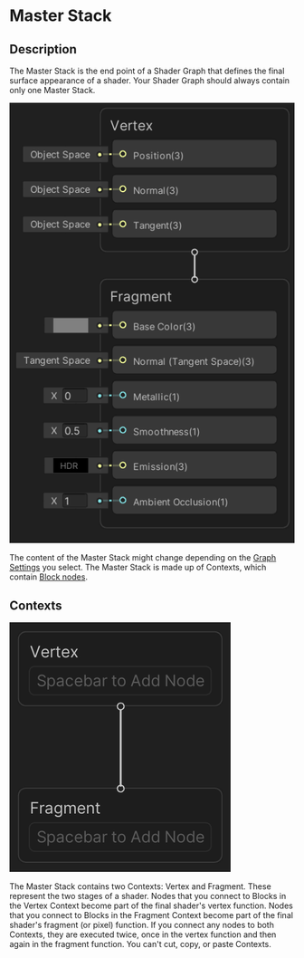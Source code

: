 # Master Stack 

## Description

The Master Stack is the end point of a Shader Graph that defines the final surface appearance of a shader. Your Shader Graph should always contain only one Master Stack. 

![image](images/MasterStack_Populated.png)

The content of the Master Stack might change depending on the [Graph Settings](Graph-Settings-Menu.md) you select. The Master Stack is made up of Contexts, which contain [Block nodes](Block-Node.md).

## Contexts

![image](images/MasterStack_Empty.png)

The Master Stack contains two Contexts: Vertex and Fragment. These represent the two stages of a shader. Nodes that you connect to Blocks in the Vertex Context become part of the final shader's vertex function. Nodes that you connect to Blocks in the Fragment Context become part of the final shader's fragment (or pixel) function. If you connect any nodes to both Contexts, they are executed twice, once in the vertex function and then again in the fragment function. You can't cut, copy, or paste Contexts.
